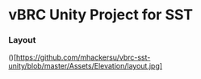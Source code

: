 # vBRC Unity Project for SST

### Layout
()[https://github.com/mhackersu/vbrc-sst-unity/blob/master/Assets/Elevation/layout.jpg]
